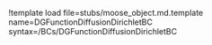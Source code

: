 !template load file=stubs/moose_object.md.template name=DGFunctionDiffusionDirichletBC syntax=/BCs/DGFunctionDiffusionDirichletBC